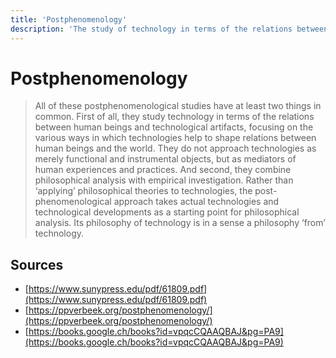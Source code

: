 ```yaml
---
title: 'Postphenomenology'
description: 'The study of technology in terms of the relations between human beings and technological artifacts, focusing on the various ways in which technologies help to shape relations between human beings and the world.'
---
```


# Postphenomenology
> All of these postphenomenological studies have at least two things in common. First of all, they study technology in terms of the relations between human beings and technological artifacts, focusing on the various ways in which technologies help to shape relations between human beings and the world. They do not approach technologies as merely functional and instrumental objects, but as mediators of human experiences and practices. And second, they combine philosophical analysis with empirical investigation. Rather than ‘applying’ philosophical theories to technologies, the post-phenomenological approach takes actual technologies and technological developments as a starting point for philosophical analysis. Its philosophy of technology is in a sense a philosophy ‘from’ technology.

## Sources
- [https://www.sunypress.edu/pdf/61809.pdf](https://www.sunypress.edu/pdf/61809.pdf)
- [https://ppverbeek.org/postphenomenology/](https://ppverbeek.org/postphenomenology/)
- [https://books.google.ch/books?id=vpqcCQAAQBAJ&pg=PA9](https://books.google.ch/books?id=vpqcCQAAQBAJ&pg=PA9)
